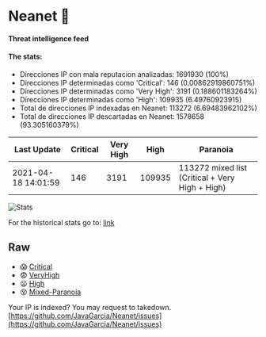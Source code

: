 # Neanet :hocho:
#### Threat intelligence feed
#### The stats:

- Direcciones IP con mala reputacion analizadas: 1691930 (100%)
- Direcciones IP determinadas como 'Critical':  146 (0.00862919860751%)
- Direcciones IP determinadas como 'Very High':  3191 (0.188601183264%)
- Direcciones IP determinadas como 'High':  109935 (6.49760923915)
- Total de direcciones IP indexadas en Neanet:  113272 (6.69483962102%)
- Total de direcciones IP descartadas en Neanet:  1578658 (93.305160379%)

| Last Update | Critical | Very High | High | Paranoia |
| --- | --- | --- | --- | --- |
| 2021-04-18 14:01:59 | 146 | 3191 | 109935 | 113272 mixed list (Critical + Very High + High)|

![Stats](https://docs.google.com/spreadsheets/d/e/2PACX-1vSnaNMIXVabIpDJjufMlzH7poXnshF3mgd8Is1g9ytUEzVsP5my4Trn8f-xkoLLQ38xpL3HtmUexLo6/pubchart?oid=501124687&format=image)

For the historical stats go to: [link](/stats.csv)
## Raw
- :scream: [Critical](https://raw.githubusercontent.com/JavaGarcia/Neanet/master/blacklists/neanet_critical.txt)
- :fearful: [VeryHigh](https://raw.githubusercontent.com/JavaGarcia/Neanet/master/blacklists/neanet_veryHigh.txtt)
- :frowning: [High](https://raw.githubusercontent.com/JavaGarcia/Neanet/master/blacklists/neanet_high.txt)
- :dizzy_face: [Mixed-Paranoia](https://raw.githubusercontent.com/JavaGarcia/Neanet/master/blacklists/neanet_all.txt)


Your IP is indexed? You may request to takedown. [https://github.com/JavaGarcia/Neanet/issues](https://github.com/JavaGarcia/Neanet/issues)


















































































































































































































































































































































































































































































































































































































































































































































































































































































































































































































































































































































































































































































































































































































































































































































































































































































































































































































































































































































































































































































































































































































































































































































































































































































































































































































































































































































































































































































































































































































































































































































































































































































































































































































































































































































































































































































































































































































































































































































































































































































































































































































































































































































































































































































































































































































































































































































































































































































































































































































































































































































































































































































































































































































































































































































































































































































































































































































































































































